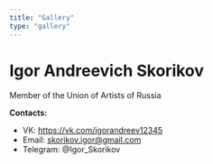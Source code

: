 ```yaml
---
title: "Gallery"
type: "gallery"
---
```


# Igor Andreevich Skorikov

Member of the Union of Artists of Russia

**Contacts:**
- VK: https://vk.com/igorandreev12345
- Email: skorikov.igor@gmail.com
- Telegram: @Igor_Skorikov

